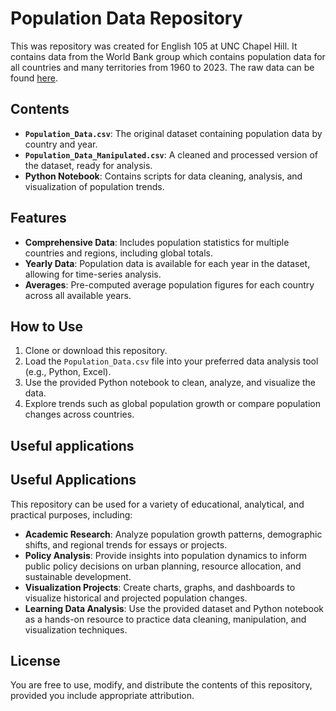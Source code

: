 # **Population Data Repository**

This was repository was created for English 105 at UNC Chapel Hill. It contains data from the World Bank group which contains population data for all countries and many territories from 1960 to 2023. The raw data can be found [here](/guides/content/editing-an-existing-page#modifying-front-matter). 

## **Contents**

- **`Population_Data.csv`**: The original dataset containing population data by country and year.
- **`Population_Data_Manipulated.csv`**: A cleaned and processed version of the dataset, ready for analysis.
- **Python Notebook**: Contains scripts for data cleaning, analysis, and visualization of population trends.

## **Features**

- **Comprehensive Data**: Includes population statistics for multiple countries and regions, including global totals.
- **Yearly Data**: Population data is available for each year in the dataset, allowing for time-series analysis.
- **Averages**: Pre-computed average population figures for each country across all available years.

## **How to Use**

1. Clone or download this repository.
2. Load the `Population_Data.csv` file into your preferred data analysis tool (e.g., Python, Excel).
3. Use the provided Python notebook to clean, analyze, and visualize the data.
4. Explore trends such as global population growth or compare population changes across countries.

## Useful applications 

## **Useful Applications**

This repository can be used for a variety of educational, analytical, and practical purposes, including:

- **Academic Research**: Analyze population growth patterns, demographic shifts, and regional trends for essays or projects.
- **Policy Analysis**: Provide insights into population dynamics to inform public policy decisions on urban planning, resource allocation, and sustainable development.
- **Visualization Projects**: Create charts, graphs, and dashboards to visualize historical and projected population changes.
- **Learning Data Analysis**: Use the provided dataset and Python notebook as a hands-on resource to practice data cleaning, manipulation, and visualization techniques.

## **License**

You are free to use, modify, and distribute the contents of this repository, provided you include appropriate attribution.
